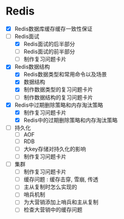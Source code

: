 # Redis

- [x] Redis数据库缓存缓存一致性保证
- [ ] Redis面试
  - [x] Redis面试的后半部分
  - [ ] Redis面试的前半部分
  - [ ] 制作复习问题卡片
- [x] Redis数据结构
  - [x] Redis数据类型和常用命令以及场景
  - [x] 数据结构
  - [x] 制作数据类型的复习问题卡片
  - [ ] 制作数据结构的复习问题卡片
- [x] Redis中过期删除策略和内存淘汰策略
  - [x] 制作复习问题卡片
  - [x] Redis中的过期删除策略和内存淘汰策略
- [ ] 持久化
  - [ ] AOF
  - [ ] RDB
  - [ ] 大key存储对持久化的影响
  - [ ] 制作复习问题卡片
- [ ] 集群
  - [ ] 制作复习问题卡片
  - [ ] 缓存问题 : 缓存击穿, 雪崩, 传透
  - [ ] 主从复制时怎么实现的
  - [ ] 哨兵机制
  - [ ] 为大营销添加上哨兵和主从复制
  - [ ] 检查大营销中的缓存问题